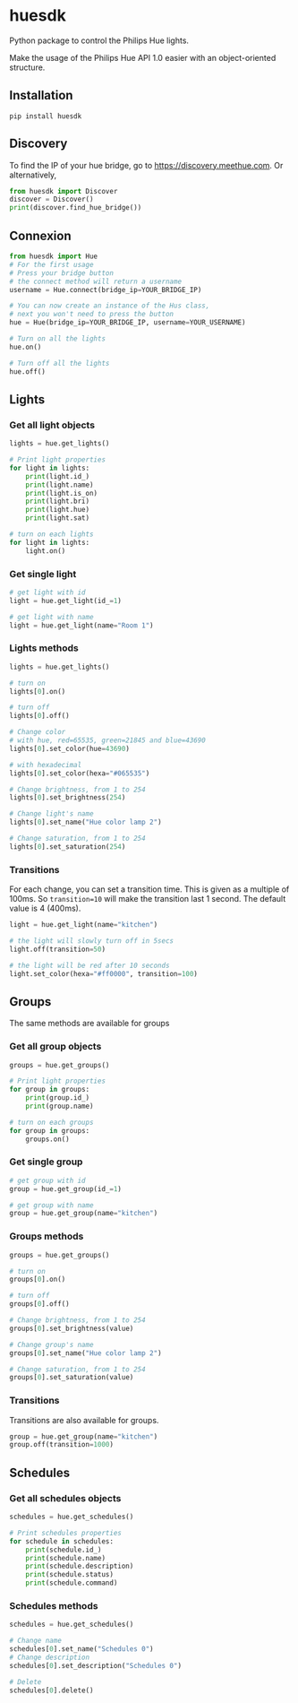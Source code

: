 # huesdk

Python package to control the Philips Hue lights.

Make the usage of the Philips Hue API 1.0 easier with an object-oriented structure.

## Installation

```
pip install huesdk
```

## Discovery

To find the IP of your hue bridge, go to https://discovery.meethue.com. Or alternatively,

```python
from huesdk import Discover
discover = Discover()
print(discover.find_hue_bridge())
```

## Connexion

```python
from huesdk import Hue
# For the first usage 
# Press your bridge button
# the connect method will return a username
username = Hue.connect(bridge_ip=YOUR_BRIDGE_IP)

# You can now create an instance of the Hus class, 
# next you won't need to press the button
hue = Hue(bridge_ip=YOUR_BRIDGE_IP, username=YOUR_USERNAME)

# Turn on all the lights
hue.on()

# Turn off all the lights
hue.off()
```

## Lights

### Get all light objects
```python
lights = hue.get_lights()

# Print light properties
for light in lights:
    print(light.id_)
    print(light.name)
    print(light.is_on)
    print(light.bri)
    print(light.hue)
    print(light.sat)

# turn on each lights
for light in lights:
    light.on()
```

### Get single light
```python
# get light with id
light = hue.get_light(id_=1)

# get light with name
light = hue.get_light(name="Room 1")
```

### Lights methods
```python
lights = hue.get_lights()

# turn on
lights[0].on()

# turn off
lights[0].off()

# Change color 
# with hue, red=65535, green=21845 and blue=43690
lights[0].set_color(hue=43690)

# with hexadecimal
lights[0].set_color(hexa="#065535")

# Change brightness, from 1 to 254
lights[0].set_brightness(254)

# Change light's name
lights[0].set_name("Hue color lamp 2")

# Change saturation, from 1 to 254
lights[0].set_saturation(254)
```
### Transitions
For each change, you can set a transition time.
This is given as a multiple of 100ms. 
So `transition=10` will make the transition last 1 second.
The default value is 4 (400ms).

```python
light = hue.get_light(name="kitchen")

# the light will slowly turn off in 5secs
light.off(transition=50)

# the light will be red after 10 seconds
light.set_color(hexa="#ff0000", transition=100)
```

## Groups
The same methods are available for groups

### Get all group objects
```python
groups = hue.get_groups()

# Print light properties
for group in groups:
    print(group.id_)
    print(group.name)

# turn on each groups
for group in groups:
    groups.on()
```

### Get single group
```python
# get group with id
group = hue.get_group(id_=1)

# get group with name
group = hue.get_group(name="kitchen")
```

### Groups methods
```python
groups = hue.get_groups()

# turn on
groups[0].on()

# turn off
groups[0].off()

# Change brightness, from 1 to 254
groups[0].set_brightness(value)

# Change group's name
groups[0].set_name("Hue color lamp 2")

# Change saturation, from 1 to 254
groups[0].set_saturation(value)
```

### Transitions
Transitions are also available for groups.
```python
group = hue.get_group(name="kitchen")
group.off(transition=1000)
```

## Schedules

### Get all schedules objects
```python
schedules = hue.get_schedules()

# Print schedules properties
for schedule in schedules:
    print(schedule.id_)
    print(schedule.name)
    print(schedule.description)
    print(schedule.status)
    print(schedule.command)
```

### Schedules methods
```python
schedules = hue.get_schedules()

# Change name
schedules[0].set_name("Schedules 0")
# Change description
schedules[0].set_description("Schedules 0")

# Delete
schedules[0].delete()
```
